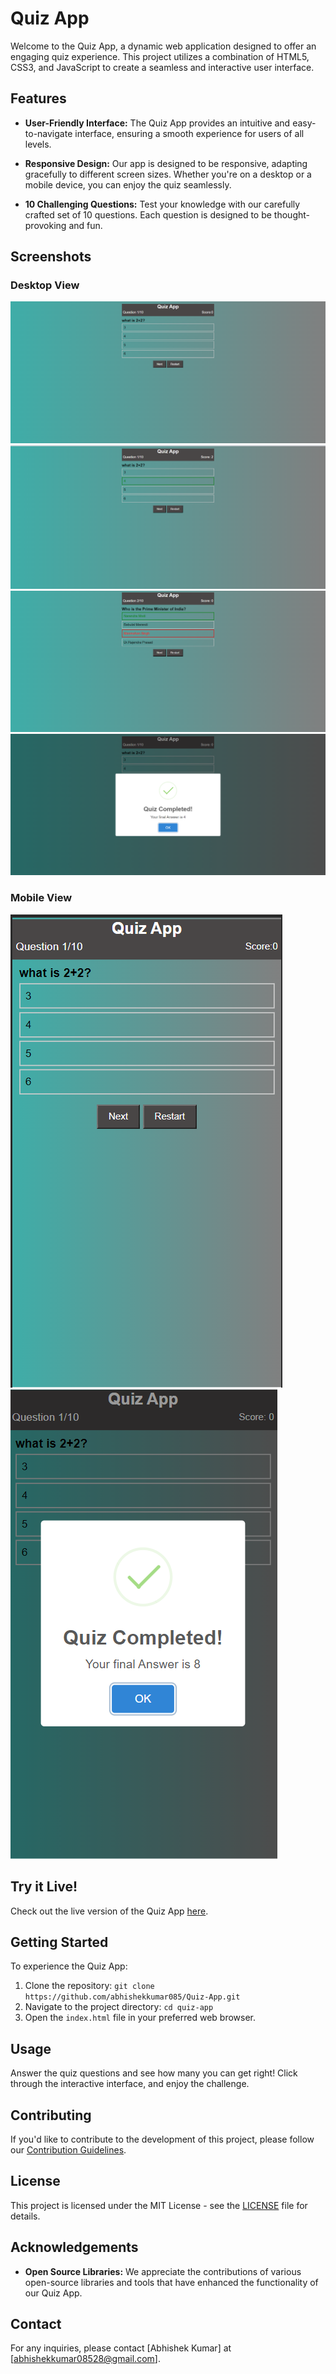 <!-- ## We created A Quiz-App-

```
We have added 10 question for testing purpose. and its fine for me.It is working As expected
You can also visit my Quiz-App.
```
## Tech Stack Used
```
- HTML5
- Css3
- Javascript
```
## Some Images of My Quiz-App
![Alt text](image.png)
![Alt text](image-4.png)
![Alt text](image-2.png)
![Alt text](image-3.png)

## For Mobile devices
![Alt text](image-5.png)
![Alt text](image-6.png) -->


# Quiz App

Welcome to the Quiz App, a dynamic web application designed to offer an engaging quiz experience. This project utilizes a combination of HTML5, CSS3, and JavaScript to create a seamless and interactive user interface.

## Features

- **User-Friendly Interface:** The Quiz App provides an intuitive and easy-to-navigate interface, ensuring a smooth experience for users of all levels.
  
- **Responsive Design:** Our app is designed to be responsive, adapting gracefully to different screen sizes. Whether you're on a desktop or a mobile device, you can enjoy the quiz seamlessly.

- **10 Challenging Questions:** Test your knowledge with our carefully crafted set of 10 questions. Each question is designed to be thought-provoking and fun.

## Screenshots

### Desktop View
![Desktop Screenshot 1](image.png)
![Desktop Screenshot 2](image-4.png)
![Desktop Screenshot 3](image-2.png)
![Desktop Screenshot 4](image-3.png)

### Mobile View
![Mobile Screenshot 1](image-5.png)
![Mobile Screenshot 2](image-6.png)

## Try it Live!

Check out the live version of the Quiz App [here](https://quiz-app1-ashen.vercel.app/).


## Getting Started

To experience the Quiz App:

1. Clone the repository: `git clone https://github.com/abhishekkumar085/Quiz-App.git`
2. Navigate to the project directory: `cd quiz-app`
3. Open the `index.html` file in your preferred web browser.

## Usage

Answer the quiz questions and see how many you can get right! Click through the interactive interface, and enjoy the challenge.

## Contributing

If you'd like to contribute to the development of this project, please follow our [Contribution Guidelines](CONTRIBUTING.md).

## License

This project is licensed under the MIT License - see the [LICENSE](LICENSE) file for details.

## Acknowledgements

- **Open Source Libraries:** We appreciate the contributions of various open-source libraries and tools that have enhanced the functionality of our Quiz App.

## Contact

For any inquiries, please contact [Abhishek Kumar] at [abhishekkumar08528@gmail.com].


